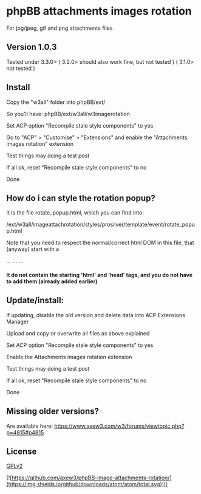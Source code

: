 # phpBB attachments images rotation
For jpg/jpeg, gif and png attachments files
## Version 1.0.3

Tested under 3.3.0> ( 3.2.0> should also work fine, but not tested ) ( 3.1.0> not tested )

## Install

Copy the "w3all" folder into phpBB/ext/

So you'll have: phpBB/ext/w3all/w3imagerotation

Set ACP option "Recompile stale style components" to yes

Go to "ACP" > "Customise" > "Extensions" and enable the "Attachments images rotation" extension

Test things may doing a test post

If all ok, reset "Recompile stale style components" to no

Done

## How do i can style the rotation popup?

It is the file rotate_popup.html, which you can find into:

/ext/w3all/imageattachrotation/styles/prosilver/template/event/rotate_popup.html

Note that you need to respect the normal/correct html DOM in this file, that (anyway) start with a <style> tag 

<style> .... </style>
   ... ... ...

#### It do not contain the starting 'html' and 'head' tags, and you do not have to add them (already added earlier)

## Update/install: 

If updating, disable the old version and delete data into ACP Extensions Manager

Upload and copy or overwrite all files as above explained

Set ACP option "Recompile stale style components" to yes

Enable the Attachments images rotation extension

Test things may doing a test post

If all ok, reset "Recompile stale style components" to no

Done

## Missing older versions?
Are available here: https://www.axew3.com/w3/forums/viewtopic.php?p=4815#p4815

## License

[GPLv2](license.txt)

[![https://github.com/axew3/phpBB-image-attachments-rotation/](https://img.shields.io/github/downloads/atom/atom/total.svg)]()
